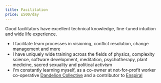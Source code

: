 ```yaml
---
title: Facilitation
price: £500/day
---
```


Good facilitators have excellent technical knowledge, fine-tuned intuition and wide life experience.

* I facilitate team processes in visioning, conflict resolution, change management and more
* I have uniquely wide training across the fields of physics, complexity science, software development, meditation, psychotherapy, plant medicine, sacred sexuality and political activism
* I'm constantly learning myself, as a co-owner at not-for-profit worker co-operative [Dandelion Collective](https://dandelion.coop/) and a contributor to [Enspiral](https://enspiral.com/)

